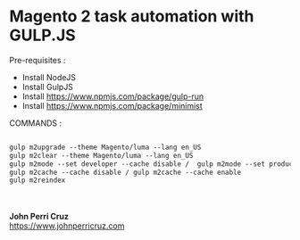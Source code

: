 # Magento 2 task automation with GULP.JS

Pre-requisites : 

- Install NodeJS
- Install GulpJS
- Install https://www.npmjs.com/package/gulp-run
- Install https://www.npmjs.com/package/minimist


COMMANDS : 

```html

gulp m2upgrade --theme Magento/luma --lang en_US
gulp m2clear --theme Magento/luma --lang en_US
gulp m2mode --set developer --cache disable /  gulp m2mode --set production --cache enable
gulp m2cache --cache disable / gulp m2cache --cache enable
gulp m2reindex

```

<br/><br/>
<b>John Perri Cruz</b><br/>
https://www.johnperricruz.com
